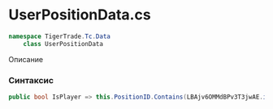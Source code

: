 
# UserPositionData.cs
```csharp
namespace TigerTrade.Tc.Data  
    class UserPositionData
```

Описание

### Синтаксис
```csharp
public bool IsPlayer => this.PositionID.Contains(LBAjv6OMMdBPv3T3jwAE.i3cOMa0wC0I(1946559293 << 2 ^ -803679124));{ get; }
```

